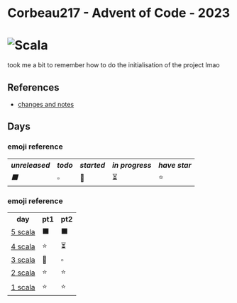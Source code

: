 # Corbeau217  - Advent of Code - 2023
# ![Scala](https://img.shields.io/badge/scala-%23DC322F.svg?style=for-the-badge&logo=scala&logoColor=white)

  took me a bit to remember how to do the initialisation of the project lmao

## References
* [changes and notes](./changeandnotes.md)

## Days
### emoji reference

<table>
  
  <tr><th><i>unreleased</i></th><th><i>todo</i></th><th><i>started</i></th><th><i>in progress</i></th><th><i>have star</i></th></tr>
  <tr><td><i>⬛</i></td><td>▫️</td><td>💭</td><td>⏳</td><td>⭐</td></tr>
</table>

### emoji reference

<table>
  <tr>                    <th>day</th>                                   <th>pt1</th> <th>pt2</th>  </tr>
<!--
  <tr>  <td><a href="../src/main/scala/day31/day31.md">31 scala</a></td>  <td>⬛</td>  <td>⬛</td>  </tr>
  <tr>  <td><a href="../src/main/scala/day30/day30.md">30 scala</a></td>  <td>⬛</td>  <td>⬛</td>  </tr>
  <tr>  <td><a href="../src/main/scala/day29/day29.md">29 scala</a></td>  <td>⬛</td>  <td>⬛</td>  </tr>
  <tr>  <td><a href="../src/main/scala/day28/day28.md">28 scala</a></td>  <td>⬛</td>  <td>⬛</td>  </tr>
  <tr>  <td><a href="../src/main/scala/day27/day27.md">27 scala</a></td>  <td>⬛</td>  <td>⬛</td>  </tr>
  <tr>  <td><a href="../src/main/scala/day26/day26.md">26 scala</a></td>  <td>⬛</td>  <td>⬛</td>  </tr>
  <tr>  <td><a href="../src/main/scala/day25/day25.md">25 scala</a></td>  <td>⬛</td>  <td>⬛</td>  </tr>
  <tr>  <td><a href="../src/main/scala/day24/day24.md">24 scala</a></td>  <td>⬛</td>  <td>⬛</td>  </tr>
  <tr>  <td><a href="../src/main/scala/day23/day23.md">23 scala</a></td>  <td>⬛</td>  <td>⬛</td>  </tr>
  <tr>  <td><a href="../src/main/scala/day22/day22.md">22 scala</a></td>  <td>⬛</td>  <td>⬛</td>  </tr>
  <tr>  <td><a href="../src/main/scala/day21/day21.md">21 scala</a></td>  <td>⬛</td>  <td>⬛</td>  </tr>
  <tr>  <td><a href="../src/main/scala/day20/day20.md">20 scala</a></td>  <td>⬛</td>  <td>⬛</td>  </tr>
  <tr>  <td><a href="../src/main/scala/day19/day19.md">19 scala</a></td>  <td>⬛</td>  <td>⬛</td>  </tr>
  <tr>  <td><a href="../src/main/scala/day18/day18.md">18 scala</a></td>  <td>⬛</td>  <td>⬛</td>  </tr>
  <tr>  <td><a href="../src/main/scala/day17/day17.md">17 scala</a></td>  <td>⬛</td>  <td>⬛</td>  </tr>
  <tr>  <td><a href="../src/main/scala/day16/day16.md">16 scala</a></td>  <td>⬛</td>  <td>⬛</td>  </tr>
  <tr>  <td><a href="../src/main/scala/day15/day15.md">15 scala</a></td>  <td>⬛</td>  <td>⬛</td>  </tr>
  <tr>  <td><a href="../src/main/scala/day14/day14.md">14 scala</a></td>  <td>⬛</td>  <td>⬛</td>  </tr>
  <tr>  <td><a href="../src/main/scala/day13/day13.md">13 scala</a></td>  <td>⬛</td>  <td>⬛</td>  </tr>
  <tr>  <td><a href="../src/main/scala/day12/day12.md">12 scala</a></td>  <td>⬛</td>  <td>⬛</td>  </tr>
  <tr>  <td><a href="../src/main/scala/day11/day11.md">11 scala</a></td>  <td>⬛</td>  <td>⬛</td>  </tr>
  <tr>  <td><a href="../src/main/scala/day10/day10.md">10 scala</a></td>  <td>⬛</td>  <td>⬛</td>  </tr>
  <tr>    <td><a href="../src/main/scala/day9/day9.md"> 9 scala</a></td>  <td>⬛</td>  <td>⬛</td>  </tr>
  <tr>    <td><a href="../src/main/scala/day8/day8.md"> 8 scala</a></td>  <td>⬛</td>  <td>⬛</td>  </tr>
  <tr>    <td><a href="../src/main/scala/day7/day7.md"> 7 scala</a></td>  <td>⬛</td>  <td>⬛</td>  </tr>
  <tr>    <td><a href="../src/main/scala/day6/day6.md"> 6 scala</a></td>  <td>⬛</td>  <td>⬛</td>  </tr>
-->
  <tr>    <td><a href="../src/main/scala/day5/day5.md"> 5 scala</a></td>  <td>⬛</td>  <td>⬛</td>  </tr>
  <tr>    <td><a href="../src/main/scala/day4/day4.md"> 4 scala</a></td>  <td>⭐</td>  <td>⏳</td>  </tr>
  <tr>    <td><a href="../src/main/scala/day3/day3.md"> 3 scala</a></td>  <td>💭</td>  <td>▫️</td>  </tr>
  <tr>    <td><a href="../src/main/scala/day2/day2.md"> 2 scala</a></td>  <td>⭐</td>  <td>⭐</td>  </tr>
  <tr>    <td><a href="../src/main/scala/day1/day1.md"> 1 scala</a></td>  <td>⭐</td>  <td>⭐</td>  </tr>
</table>


